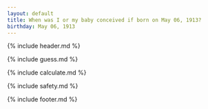 ```yaml
---
layout: default
title: When was I or my baby conceived if born on May 06, 1913?
birthday: May 06, 1913
---
```


{% include header.md %}

{% include guess.md %}

{% include calculate.md %}

{% include safety.md %}

{% include footer.md %}




